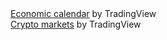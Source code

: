 <!-- TradingView Widget BEGIN -->
<div class="tradingview-widget-container">
  <div class="tradingview-widget-container__widget"></div>
  <div class="tradingview-widget-copyright"><a href="https://www.tradingview.com/economic-calendar/" rel="noopener" target="_blank"><span class="blue-text">Economic calendar</span></a> by TradingView</div>
  <script type="text/javascript" src="https://s3.tradingview.com/external-embedding/embed-widget-events.js" async>
  {
  "colorTheme": "dark",
  "isTransparent": false,
  "width": "620",
  "height": "620",
  "locale": "en",
  "importanceFilter": "0,1",
  "currencyFilter": "AUD,USD,CAD,EUR,FRF,DEM,ITL,JPY,MXN,NZD,ZAR,ESP,CHF,TRL,GBP"
}
  </script>
</div>
<!-- TradingView Widget END -->



<!-- TradingView Widget BEGIN -->
<div class="tradingview-widget-container">
  <div class="tradingview-widget-container__widget"></div>
  <div class="tradingview-widget-copyright"><a href="https://www.tradingview.com/markets/cryptocurrencies/prices-all/" rel="noopener" target="_blank"><span class="blue-text">Crypto markets</span></a> by TradingView</div>
  <script type="text/javascript" src="https://s3.tradingview.com/external-embedding/embed-widget-screener.js" async>
  {
  "width": 620,
  "height": "620",
  "defaultColumn": "overview",
  "screener_type": "crypto_mkt",
  "displayCurrency": "USD",
  "colorTheme": "dark",
  "locale": "en",
  "largeChartUrl": "https://www.tradingview.com/chart/du3jmrVH/"
}
  </script>
</div>
<!-- TradingView Widget END -->
